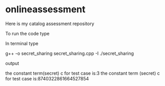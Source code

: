 # onlineassessment
Here is my catalog assessment repository

To run the code type 

In terminal type 

g++ -o secret_sharing secret_sharing.cpp -I
./secret_sharing

output

the constant term(secret) c  for test case is:3
the constant term (secret) c for test case is:8740322861664527854
